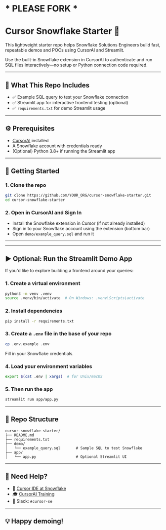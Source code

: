 # * PLEASE FORK *
# Cursor Snowflake Starter 🚀

This lightweight starter repo helps Snowflake Solutions Engineers build fast, repeatable demos and POCs using CursorAI and Streamlit.

Use the built-in Snowflake extension in CursorAI to authenticate and run SQL files interactively—no setup or Python connection code required.

---

## 🧠 What This Repo Includes

- ✅ Example SQL query to test your Snowflake connection
- ✅ Streamlit app for interactive frontend testing (optional)
- ✅ `requirements.txt` for demo Streamlit usage

---

## ⚙️ Prerequisites

- [CursorAI](https://cursor.com/en/downloads) installed
- A Snowflake account with credentials ready
- (Optional) Python 3.8+ if running the Streamlit app

---

## 🚀 Getting Started

### 1. Clone the repo

```bash
git clone https://github.com/YOUR_ORG/cursor-snowflake-starter.git
cd cursor-snowflake-starter
```

### 2. Open in CursorAI and Sign In

- Install the Snowflake extension in Cursor (if not already installed)
- Sign in to your Snowflake account using the extension (bottom bar)
- Open `demo/example_query.sql` and run it

---

---

## ▶️ Optional: Run the Streamlit Demo App

If you'd like to explore building a frontend around your queries:

### 1. Create a virtual environment

```bash
python3 -m venv .venv
source .venv/bin/activate  # On Windows: .venv\Scripts\activate
```

### 2. Install dependencies

```bash
pip install -r requirements.txt
```

### 3. Create a `.env` file in the base of your repo

```bash
cp .env.example .env
```

Fill in your Snowflake credentials.

### 4. Load your environment variables

```bash
export $(cat .env | xargs)  # for Unix/macOS
```

### 5. Then run the app

```bash
streamlit run app/app.py
```

---

## 📂 Repo Structure

```
cursor-snowflake-starter/
├── README.md
├── requirements.txt
├── demo/
│   └── example_query.sql       # Sample SQL to test Snowflake
├── app/
│   └── app.py                  # Optional Streamlit UI
```

---

## 💬 Need Help?

- 📘 [Cursor IDE at Snowflake](https://snowflakecomputing.atlassian.net/wiki/spaces/EN/pages/4344021006/Cursor+IDE+at+Snowflake)
- 🎓 [CursorAI Training](https://docs.google.com/document/d/1Ab4ztdl-pVPxKMjYLIWLNDAYmkSKa_wzZKPCVCmDUPs/edit?tab=t.0)
- 💬 Slack: `#cursor-se`

---

## 💡 Happy demoing!
